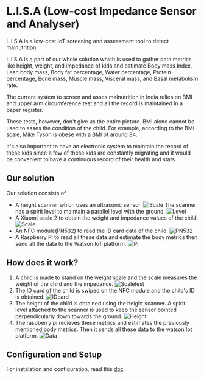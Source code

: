 # L.I.S.A (Low-cost Impedance Sensor and Analyser)

L.I.S.A is a low-cost IoT screening and assessment tool to detect malnutrition.  

L.I.S.A is a part of our whole solution which is used to gather data metrics like height, weight, and impedance of kids and estimate Body mass Index, Lean body mass, Body fat percentage, Water percentage, Protein percentage, Bone mass, Muscle mass, Visceral mass, and Basal metabolism rate.

The current system to screen and asses malnutrition in India relies on BMI and upper arm circumference test and all the record is maintained in a paper register. 

These tests, however, don't give us the entire picture. BMI alone cannot be used to asses the condition of the child. For example, according to the BMI scale, Mike Tyson is obese with a BMI of around 34.

It's also important to have an electronic system to maintain the record of these kids since a few of these kids are constantly migrating and it would be convenient to have a continuous record of their health and stats. 

## Our solution

Our solution consists of 
* A height scanner which uses an ultrasonic sensor.
![Scale](https://github.com/malnou-org/malnou/blob/master/L.I.S.A/Images/heightscanner.jpg)
The scanner has a spirit level to maintain a parallel level with the ground.
![Level](https://github.com/malnou-org/malnou/blob/master/L.I.S.A/Images/spiritlevel.jpg)
* A Xiaomi scale 2 to obtain the weight and impedance values of the child.
![Scale](https://github.com/malnou-org/malnou/blob/master/L.I.S.A/Images/xaiomiscale.jpg)
* An NFC module(PN532) to read the ID card data of the child.
![PN532](https://github.com/malnou-org/malnou/blob/master/L.I.S.A/Images/pn532.jpg)
* A Raspberry Pi to read all these data and estimate the body metrics then send all the data to the Watson IoT platform.
![Pi](https://github.com/malnou-org/malnou/blob/master/L.I.S.A/Images/raspberrypi.jpg)

## How does it work?

1. A child is made to stand on the weight scale and the scale measures the weight of the child and the impedance.
![Scaletest](https://github.com/malnou-org/malnou/blob/master/L.I.S.A/Images/scaletest.jpeg)
2. The ID card of the child is swiped on the NFC module and the child's ID is obtained.
![IDcard](https://github.com/malnou-org/malnou/blob/master/L.I.S.A/Images/IDcard.jpg)
3. The height of the child is obtained using the height scanner. A spirit level attached to the scanner is used to keep the sensor pointed perpendicularly down towards the ground.
![Height](https://github.com/malnou-org/malnou/blob/master/L.I.S.A/Images/heightscannerTest.jpg)
4. The raspberry pi recieves these metrics and estimates the previously mentioned body metrics. Then it sends all these data to the watson Iot platform.
![Data](https://github.com/malnou-org/malnou/blob/master/L.I.S.A/Images/data.png)

## Configuration and Setup
For instalation and configuration, read this [doc](https://github.com/malnou-org/malnou/blob/master/L.I.S.A/docs/ConfigurationandSetup.md)
